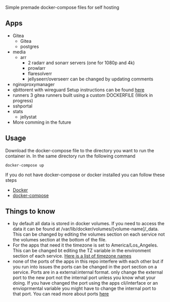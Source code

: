 Simple premade docker-compose files for self hosting

## Apps

* Gitea
  * Gitea
  * postgres
* media
  * arr 
    * 2 radarr and sonarr servers (one for 1080p and 4k)
    * prowlarr
    * flaresolverr
    * jellyseerr/overseerr can be changed by updating comments
* nginxproxymanager
* qbittorent with wireguard Setup instructions can be found [here](https://github.com/Trigus42/alpine-qbittorrentvpn)
* runners 3 gitea runners built using a custom DOCKERFILE (Work in progress)
* sshportal
* stats
  * jellystat
* More comming in the future 


## Usage

Download the docker-compose file to the directory you want to run the container in. In the same directory run the following command
```
docker-compose up
```

If you do not have docker-compose or docker installed you can follow these steps

* [Docker](https://docs.docker.com/engine/install/)
* [docker-compose](https://docs.docker.com/compose/install/)


## Things to know

* by default all data is stored in docker volumes. If you need to access the data it can be found at /var/lib/docker/volumes/[volume-name]/_data. This can be changed by editing the volumes section on each service not the volumes section at the bottom of the file.
* For the apps that need it the timezone is set to America/Los_Angeles. This can be changed bt editing the TZ variable in the environment section of each service. [Here is a list of timezone names](https://en.wikipedia.org/wiki/List_of_tz_database_time_zones)
* none of the ports of the apps in this repo interfere with each other but if you run into issues the ports can be changed in the port section on a service. Ports are in a external:internal format. only change the external port to the new port not the internal port unless you know what your doing. If you have changed the port using the apps cli/interface or an envioprmental variable you might have to change the internal port to that port. You can read more about ports [here](https://docs.docker.com/compose/networking/)
